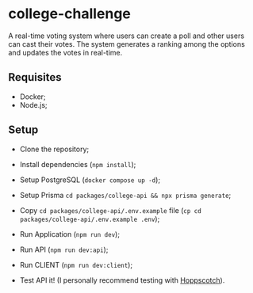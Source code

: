 # college-challenge

A real-time voting system where users can create a poll and other users can cast their votes. The system generates a ranking among the options and updates the votes in real-time.

## Requisites

- Docker;
- Node.js;

## Setup

- Clone the repository;
- Install dependencies (`npm install`);
- Setup PostgreSQL (`docker compose up -d`);
- Setup Prisma `cd packages/college-api && npx prisma generate`;
- Copy `cd packages/college-api/.env.example` file (`cp cd packages/college-api/.env.example .env`);
- Run Application (`npm run dev`);
- Run API (`npm run dev:api`);
- Run CLIENT (`npm run dev:client`);

- Test API it! (I personally recommend testing with [Hoppscotch](https://hoppscotch.io/)).
